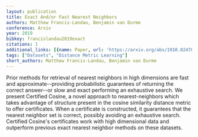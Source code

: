 ```yaml
---
layout: publication
title: Exact And/or Fast Nearest Neighbors
authors: Matthew Francis-Landau, Benjamin van Durme
conference: Arxiv
year: 2019
bibkey: francislandau2019exact
citations: 1
additional_links: [{name: Paper, url: 'https://arxiv.org/abs/1910.02478'}]
tags: ["Datasets", "Distance Metric Learning"]
short_authors: Matthew Francis-Landau, Benjamin van Durme
---
```

Prior methods for retrieval of nearest neighbors in high dimensions are fast
and approximate--providing probabilistic guarantees of returning the correct
answer--or slow and exact performing an exhaustive search. We present Certified
Cosine, a novel approach to nearest-neighbors which takes advantage of
structure present in the cosine similarity distance metric to offer
certificates. When a certificate is constructed, it guarantees that the nearest
neighbor set is correct, possibly avoiding an exhaustive search. Certified
Cosine's certificates work with high dimensional data and outperform previous
exact nearest neighbor methods on these datasets.